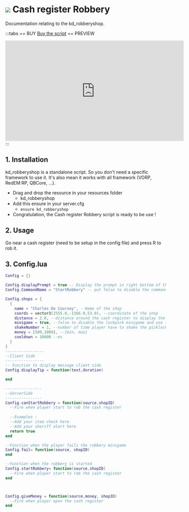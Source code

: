 # <img src='/images/cashregister.webp' /> Cash register Robbery
Documentation relating to the kd_robberyshop.

:::tabs
== BUY
[Buy the script](https://shop.jumpon-studios.com/package/5335554)
== PREVIEW
<iframe width="560" height="315" src="https://www.youtube.com/embed/SFVCH-31S4A?si=hdSfSBlOr3uCDuRr" title="YouTube video player" frameborder="0" allow="accelerometer; autoplay; clipboard-write; encrypted-media; gyroscope; picture-in-picture; web-share" allowfullscreen></iframe>
:::

## 1. Installation
kd_robberyshop is a standalone script. So you don't need a specific framework to use it. It's also mean it works with all framework (VORP, RedEM:RP, QBCore, …).

- Drag and drop the resource in your resources folder
  - kd_robberyshop
- Add this ensure in your server.cfg
  - `ensure kd_robberyshop`
- Congratulation, the Cash register Robbery script is ready to be use !
## 2. Usage
Go near a cash register (need to be setup in the config file) and press R to rob it.
## 3. Config.lua
```lua
Config = {}

Config.displayPrompt = true -- Display the prompt in right bottom of the screen
Config.CommandName = "StartRobbery" -- put false to disable the command

Config.shops = {
  {
    name = "Charles De Coursey", --Name of the shop
    coords = vector3(2555.0,-1166.0,53.0), --coordinate of the shop
    distance = 2.0, --distance around the cash register to display the prompt
    minigame = true, --false to disable the lockpick minigame and use the shakeNumber
    shakeNumber = 1, --number of time player have to shake the picklock to open the cashregister (only if minigame = false)
    money = {500,1000}, --{min, max}
    cooldown = 10000 --ms
  }
}
-----------------
--Client Side
-----------------
-- Function to display message client side
Config.displayTip = function(text,duration)

end

----------------
--ServerSide
----------------
Config.canStartRobbery = function(source,shopID)
  --Fire when player start to rob the cash register
  
  --Examples :
  --Add your item check here
  --Add your sheriff alert here
  return true
end

--Function when the player fails the robbery minigame
Config.fail= function(source, shopID)
end

--Function when the robbery is started
Config.startRobbery= function(source,shopID)
  --Fire when player start to rob the cash register
end



Config.giveMoney = function(source,money, shopID)
  --Fire when player open the cash register
end
```